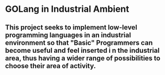 <h1>GOLang in Industrial Ambient</h1>

<h2>This project seeks to implement low-level programming languages in an industrial environment so that "Basic" Programmers can become useful and feel inserted i
n the industrial area, thus having a wider range of possibilities to choose their area of activity. </h2>
